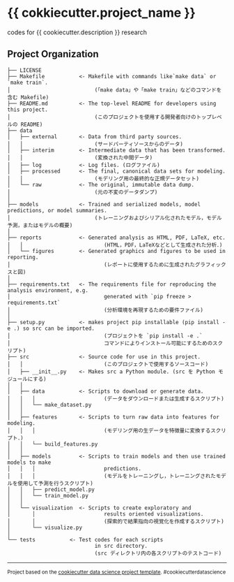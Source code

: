 {{ cokkiecutter.project_name }}
====================

codes for {{ cookiecutter.description }} research

Project Organization
--------------------

    ├── LICENSE
    ├── Makefile           <- Makefile with commands like`make data` or `make train`.
    │                           (「make data」や「make train」などのコマンドを含む Makefile)
    ├── README.md          <- The top-level README for developers using this project.
    │                           (このプロジェクトを使用する開発者向けのトップレベルの README)
    ├── data
    │   ├── external       <- Data from third party sources.
    │   │                       (サードパーティソースからのデータ)
    │   ├── interim        <- Intermediate data that has been transformed.
    │   │                       (変換された中間データ)
    │   ├── log            <- Log files. (ログファイル)
    │   ├── processed      <- The final, canonical data sets for modeling.
    │   │                       (モデリング用の最終的な正規データセット)
    │   └── raw            <- The original, immutable data dump.
    │                           (元の不変のデータダンプ)
    │
    ├── models             <- Trained and serialized models, model predictions, or model summaries.
    │                           (トレーニングおよびシリアル化されたモデル，モデル予測，またはモデルの概要)
    │
    ├── reports            <- Generated analysis as HTML, PDF, LaTeX, etc.
    │   │                          (HTML，PDF，LaTeXなどとして生成された分析．)
    │   └── figures        <- Generated graphics and figures to be used in reporting.
    │                              (レポートに使用するために生成されたグラフィックスと図)
    │
    ├── requirements.txt   <- The requirements file for reproducing the analysis environment, e.g.
    │                              generated with `pip freeze > requirements.txt`
    │                              (分析環境を再現するための要件ファイル)
    │
    ├── setup.py           <- makes project pip installable (pip install -e .) so src can be imported.
    │                              (プロジェクトを `pip install -e .`　
    │                              コマンドによりインストール可能にするためのスクリプト)
    ├── src                <- Source code for use in this project.
    │   │                          (このプロジェクトで使用するソースコード)
    │   ├── __init__.py    <- Makes src a Python module. (src を Python モジュールにする)
    │   │
    │   ├── data           <- Scripts to download or generate data.
    │   │   │                      (データをダウンロードまたは生成するスクリプト)
    │   │   └── make_dataset.py
    │   │
    │   ├── features       <- Scripts to turn raw data into features for modeling.
    │   │   │                      (モデリング用の生データを特徴量に変換するスクリプト．)
    │   │   └── build_features.py
    │   │
    │   ├── models         <- Scripts to train models and then use trained models to make
    │   │   │                      predictions.
    │   │   │                      (モデルをトレーニングし，トレーニングされたモデルを使用して予測を行うスクリプト)
    │   │   ├── predict_model.py
    │   │   └── train_model.py
    │   │
    │   └── visualization  <- Scripts to create exploratory and
    │       │                      results oriented visualizations.
    │       │                      (探索的で結果指向の視覚化を作成するスクリプト)
    │       └── visualize.py
    │
    └── tests           <- Test codes for each scripts
                                in src directory.
                                (src ディレクトリ内の各スクリプトのテストコード)

---

<p><small>Project based on the <a target="_blank" href="https://drivendata.github.io/cookiecutter-data-science/">cookiecutter data science project template</a>. #cookiecutterdatascience</small></p>
